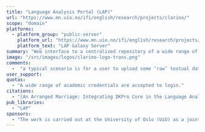 ```yaml
---
title: "Language Analysis Portal (LAP)"
url: "https://www.mn.uio.no/ifi/english/research/projects/clarino/"
scope: "domain"
platforms:
  - platform_group: "public-server"
    platform_url: "https://www.mn.uio.no/ifi/english/research/projects/clarino/"
    platform_text: "LAP Galaxy Server"
summary: "Web interface to a centralized repository of a wide range of language technology tools, all installed on a high-performance computing (HPC) cluster."
image: "/src/images/logos/clarino-logo-trans.png"
comments:
  -  "a typical scenario is for a user to upload some ‘raw’ textual data, invoke LAP linguistic analysis tools to create annotations of the text, export processing results into a format suitable for analysis by the user, and download the resulting file(s) back onto their own computer."
user_support:
quotas:
  - "A wide range of academic credentials are accepted to login."
citations:
  - "[An Arranged Marriage: Integrating DKPro Core in the Language Analysis Portal](https://www.clarin.eu/sites/default/files/Kouylekov-CLARIN2017_paper_37.pdf), Milen Kouylekov, Emanuele Lapponi, Stephan Oepen, and Richard Eckart de Castilho. CLARIN2017 Book of Abstracts"  
pub_libraries:
  - "LAP"
sponsors:
  - "The work is carried out at the University of Oslo (UiO) as a joint effort by the Language Technology Group ([LTG](http://www.mn.uio.no/ifi/english/research/groups/ltg/)) and the Research Computing group at the University Center for Information Technology ([USIT](http://www.usit.uio.no/english/)).  LAP also forms part of the [CLARINO](http://clarin.b.uib.no/) infrastructure initiative, the Norwegian branch of the pan-European [CLARIN](http://www.clarin.eu/) federation (Common Language Resources and Technology Infrastructure). "
---
```

